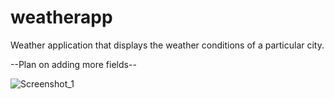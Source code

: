 # weatherapp
Weather application that displays the weather conditions of a particular city.

--Plan on adding more fields--

![Screenshot_1](https://user-images.githubusercontent.com/54636179/146867877-a644671c-7e66-40a1-b521-83eec791237c.png)
